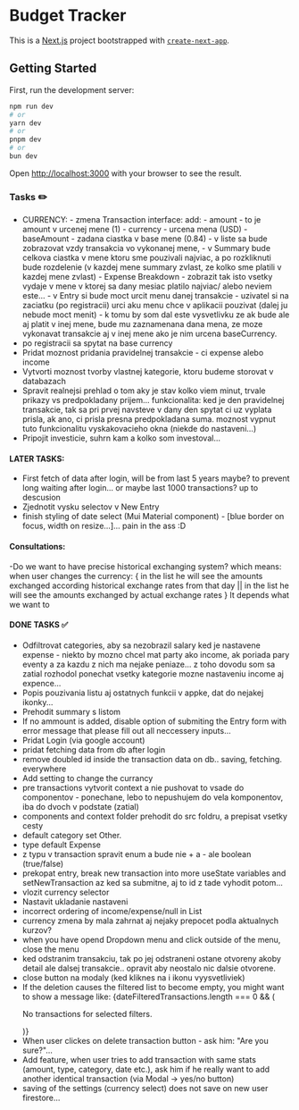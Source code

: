 # Budget Tracker


This is a [Next.js](https://nextjs.org) project bootstrapped with [`create-next-app`](https://nextjs.org/docs/app/api-reference/cli/create-next-app).

## Getting Started

First, run the development server:

```bash
npm run dev
# or
yarn dev
# or
pnpm dev
# or
bun dev
```

Open [http://localhost:3000](http://localhost:3000) with your browser to see the result.



### Tasks ✏️

- CURRENCY:
        - zmena Transaction interface: add:
                - amount - to je amount v urcenej mene (1)
                - currency - urcena mena (USD)
                - baseAmount - zadana ciastka v base mene (0.84)
        - v liste sa bude zobrazovat vzdy transakcia vo vykonanej mene,
        - v Summary bude celkova ciastka v mene ktoru sme pouzivali najviac, a po rozkliknuti bude rozdelenie (v kazdej mene summary zvlast, ze kolko sme platili v kazdej mene zvlast)
        - Expense Breakdown - zobrazit tak isto vsetky vydaje v mene v ktorej sa dany mesiac platilo najviac/ alebo neviem este...
        - v Entry si bude moct urcit menu danej transakcie
        - uzivatel si na zaciatku (po registracii) urci aku menu chce v aplikacii pouzivat (dalej ju nebude moct menit) -
                k tomu by som dal este vysvetlivku ze ak bude ale aj platit v inej mene, bude mu zaznamenana dana mena, ze moze vykonavat transakcie aj v inej mene ako je nim urcena baseCurrency.
- po registracii sa spytat na base currency
- Pridat moznost pridania pravidelnej transakcie - ci expense alebo income
- Vytvorti moznost tvorby vlastnej kategorie, ktoru budeme storovat v databazach
- Spravit realnejsi prehlad o tom aky je stav kolko viem minut, trvale prikazy vs predpokladany prijem... funkcionalita: ked je den pravidelnej transakcie, tak sa pri prvej navsteve v dany den spytat ci uz vyplata prisla, ak ano, ci prisla presna predpokladana suma. moznost vypnut tuto funkcionalitu vyskakovacieho okna (niekde do nastaveni...)
- Pripojit investicie, suhrn kam a kolko som investoval...


#### LATER TASKS:

- First fetch of data after login, will be from last 5 years maybe? to prevent long waiting after login... or maybe last 1000 transactions? up to descusion
- Zjednotit vysku selectov v New Entry
- finish styling of date select (Mui Material component) - [blue border on focus, width on resize...]... pain in the ass :D


#### Consultations:

-Do we want to have precise historical exchanging system? which means: when user changes the currency: 
{
        in the list he will see the amounts exchanged according historical exchange rates from that day 
        || 
        in the list he will see the amounts exchanged by actual exchange rates
} 
It depends what we want to


#### DONE TASKS ✅

- Odfiltrovat categories, aby sa nezobrazil salary ked je nastavene expense - niekto by mozno chcel mat party ako income, ak poriada pary eventy a za kazdu z nich ma nejake peniaze... z toho dovodu som sa zatial rozhodol ponechat vsetky kategorie mozne nastaveniu income aj expence...
- Popis pouzivania listu aj ostatnych funkcii v appke, dat do nejakej ikonky...
- Prehodit summary s listom
- If no ammount is added, disable option of submiting the Entry form with error message that please fill out all neccessery inputs...
- Pridat Login (via google account)
- pridat fetching data from db after login
- remove doubled id inside the transaction data on db.. saving, fetching. everywhere
- Add setting to change the currancy
- pre transactions vytvorit context a nie pushovat to vsade do componentov
        - ponechane, lebo to nepushujem do vela komponentov, iba do dvoch v podstate (zatial)
- components and context folder prehodit do src foldru, a prepisat vsetky cesty
- default category set Other.
- type default Expense
- z typu v transaction spravit enum a bude nie + a - ale boolean (true/false)
- prekopat entry, break new transaction into more useState variables and setNewTransaction az ked sa submitne, aj to id z tade vyhodit potom...
- vlozit currency selector
- Nastavit ukladanie nastaveni
- incorrect ordering of income/expense/null in List
- currency zmena by mala zahrnat aj nejaky prepocet podla aktualnych kurzov?
- when you have opend Dropdown menu and click outside of the menu, close the menu
- ked odstranim transakciu, tak po jej odstraneni ostane otvoreny akoby detail ale dalsej transakcie.. opravit aby neostalo nic dalsie otvorene.
- close button na modaly (ked kliknes na i ikonu vyysvetliviek)
- If the deletion causes the filtered list to become empty, you might want to show a message like:
        {dateFilteredTransactions.length === 0 && (
        <p className="text-gray-400">No transactions for selected filters.</p>
        )}
- When user clickes on delete transaction button - ask him: "Are you sure?"...
- Add feature, when user tries to add transaction with same stats (amount, type, category, date etc.), ask him if he really want to add another identical transaction (via Modal -> yes/no button)
- saving of the settings (currency select) does not save on new user firestore...